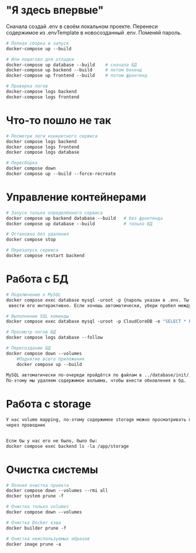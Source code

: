 # "Я здесь впервые"
Сначала создай .env в своём локальном проекте. Перенеси содержимое из .envTemplate
в новосозданный .env. Поменяй пароль.
```dockerfile
# Полная сборка и запуск
docker-compose up --build

# Или пошагово для отладки
docker-compose up database --build    # сначала БД
docker-compose up backend --build     # потом бекенд  
docker-compose up frontend --build    # потом фронтенд

# Проверка логов
docker-compose logs backend
docker-compose logs frontend
```

# Что-то пошло не так
```dockerfile
# Посмотри логи конкретного сервиса
docker compose logs backend
docker compose logs frontend  
docker compose logs database

# Пересборка
docker compose down
docker compose up --build --force-recreate
```

# Управление контейнерами
```dockerfile
# Запуск только определённого сервиса
docker compose up backend database --build   # без фронтенда
docker compose up database --build           # только БД

# Остановка без удаления
docker compose stop

# Перезапуск сервиса
docker compose restart backend
```
# Работа с БД
```dockerfile
# Подключение к MySQL
docker compose exec database mysql -uroot -p {пароль указан в .env. Ты должен будешь
 ввести его интерактивно. Если хочешь автоматически, убери пробел между -p и паролем}

# Выполнение SQL команды
docker compose exec database mysql -uroot -p CloudCoreDB -e "SELECT * FROM users;"

# Просмотр логов БД
docker compose logs database --follow

# Пересоздание БД
docker compose down --volumes
    #Поднятие всего приложения
    docker compose up --build
    
MySQL автоматически по-очереди пройдётся по файлам в ../database/init/, но только если в вольюме будет пусто. 
По-этому мы удаляем содержимое вольюма, чтобы внести обновления в бд.

``` 

# Работа с storage
```dockerfile
У нас volume mapping, по-этому содержимое storage можно просматривать прям локально
через проводник


Если бы у нас его не было, было бы:
docker compose exec backend ls -la /app/storage
```

# Очистка системы
```dockerfile
# Полная очистка проекта
docker compose down --volumes --rmi all
docker system prune -f

# Очистка только volumes
docker compose down --volumes

# Очистка Docker кэша
docker builder prune -f

# Очистка неиспользуемых образов
docker image prune -a
```